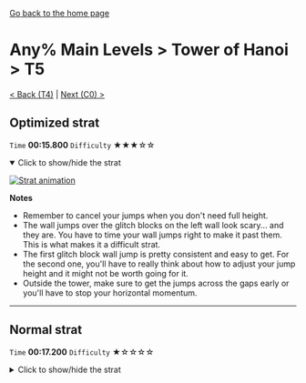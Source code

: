 [Go back to the home page](https://github.com/Doublevil/scbspeedrun)

# Any% Main Levels > Tower of Hanoi > T5

[< Back (T4)](https://github.com/Doublevil/scbspeedrun/blob/main/levels/any_ml/T/T4.md) | [Next (C0) >](https://github.com/Doublevil/scbspeedrun/blob/main/levels/any_ml/C/C0.md)

## Optimized strat

`Time` **00:15.800** `Difficulty` ★★★☆☆
<details open>
  <summary>Click to show/hide the strat</summary>

  [![Strat animation](https://github.com/Doublevil/scbspeedrun/blob/main/media/levels/T/T5_OptimizedStrat.webp)](https://github.com/Doublevil/scbspeedrun/blob/main/media/levels/T/T5_OptimizedStrat.mp4?raw=true)

  **Notes**
  - Remember to cancel your jumps when you don't need full height.
  - The wall jumps over the glitch blocks on the left wall look scary... and they are. You have to time your wall jumps right to make it past them. This is what makes it a difficult strat.
  - The first glitch block wall jump is pretty consistent and easy to get. For the second one, you'll have to really think about how to adjust your jump height and it might not be worth going for it.
  - Outside the tower, make sure to get the jumps across the gaps early or you'll have to stop your horizontal momentum.
</details>

---
## Normal strat

`Time` **00:17.200** `Difficulty` ★☆☆☆☆
<details>
  <summary>Click to show/hide the strat</summary>

  [![Strat animation](https://github.com/Doublevil/scbspeedrun/blob/main/media/levels/T/T5_Strat.webp)](https://github.com/Doublevil/scbspeedrun/blob/main/media/levels/T/T5_Strat.mp4?raw=true)

  **Notes**
  - Inside the tower, canceling jumps saves quite a bit of time.
  - Outside the tower, make sure to get the jumps across the gaps early or you'll have to stop your horizontal momentum.
</details>
